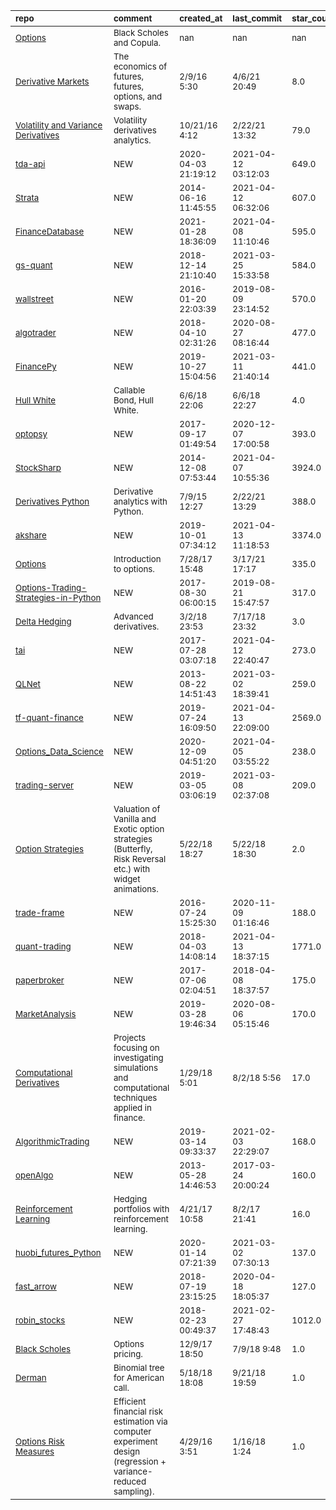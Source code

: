 | <sub>repo</sub>                                                                                                                          | <sub>comment</sub>                                                                                                      | <sub>created_at</sub>          | <sub>last_commit</sub>         | <sub>star_count</sub>   | <sub>repo_status</sub>              | <sub>rating</sub>   |
|:-----------------------------------------------------------------------------------------------------------------------------------------|:------------------------------------------------------------------------------------------------------------------------|:-------------------------------|:-------------------------------|:------------------------|:------------------------------------|:--------------------|
| <sub>[Options](https://github.com/PHBS/2018.M1.ASP/tree/master/py)</sub>                                                                 | <sub>Black Scholes and Copula.</sub>                                                                                    | <sub>nan</sub>                 | <sub>nan</sub>                 | <sub>nan</sub>          | <sub>:heavy_check_mark:</sub>       | <sub></sub>         |
| <sub>[Derivative Markets](https://github.com/broughtj/Fin6470/tree/master/Notebooks)</sub>                                               | <sub>The economics of futures, futures, options, and swaps.</sub>                                                       | <sub>2/9/16 5:30</sub>         | <sub>4/6/21 20:49</sub>        | <sub>8.0</sub>          | <sub>:heavy_check_mark:</sub>       | <sub></sub>         |
| <sub>[Volatility and Variance Derivatives](https://github.com/yhilpisch/lvvd/tree/master/lvvd)</sub>                                     | <sub>Volatility derivatives analytics.</sub>                                                                            | <sub>10/21/16 4:12</sub>       | <sub>2/22/21 13:32</sub>       | <sub>79.0</sub>         | <sub>:heavy_check_mark:</sub>       | <sub></sub>         |
| <sub>[tda-api](https://github.com/alexgolec/tda-api)</sub>                                                                               | <sub>NEW</sub>                                                                                                          | <sub>2020-04-03 21:19:12</sub> | <sub>2021-04-12 03:12:03</sub> | <sub>649.0</sub>        | <sub>:heavy_check_mark:</sub>       | <sub></sub>         |
| <sub>[Strata](https://github.com/OpenGamma/Strata)</sub>                                                                                 | <sub>NEW</sub>                                                                                                          | <sub>2014-06-16 11:45:55</sub> | <sub>2021-04-12 06:32:06</sub> | <sub>607.0</sub>        | <sub>:heavy_check_mark:</sub>       | <sub></sub>         |
| <sub>[FinanceDatabase](https://github.com/JerBouma/FinanceDatabase)</sub>                                                                | <sub>NEW</sub>                                                                                                          | <sub>2021-01-28 18:36:09</sub> | <sub>2021-04-08 11:10:46</sub> | <sub>595.0</sub>        | <sub>:heavy_check_mark:</sub>       | <sub></sub>         |
| <sub>[gs-quant](https://github.com/goldmansachs/gs-quant)</sub>                                                                          | <sub>NEW</sub>                                                                                                          | <sub>2018-12-14 21:10:40</sub> | <sub>2021-03-25 15:33:58</sub> | <sub>584.0</sub>        | <sub>:heavy_check_mark:</sub>       | <sub></sub>         |
| <sub>[wallstreet](https://github.com/mcdallas/wallstreet)</sub>                                                                          | <sub>NEW</sub>                                                                                                          | <sub>2016-01-20 22:03:39</sub> | <sub>2019-08-09 23:14:52</sub> | <sub>570.0</sub>        | <sub>:heavy_check_mark:</sub>       | <sub></sub>         |
| <sub>[algotrader](https://github.com/torreyleonard/algotrader)</sub>                                                                     | <sub>NEW</sub>                                                                                                          | <sub>2018-04-10 02:31:26</sub> | <sub>2020-08-27 08:16:44</sub> | <sub>477.0</sub>        | <sub>:heavy_check_mark:</sub>       | <sub></sub>         |
| <sub>[FinancePy](https://github.com/domokane/FinancePy)</sub>                                                                            | <sub>NEW</sub>                                                                                                          | <sub>2019-10-27 15:04:56</sub> | <sub>2021-03-11 21:40:14</sub> | <sub>441.0</sub>        | <sub>:heavy_check_mark:</sub>       | <sub></sub>         |
| <sub>[Hull White](https://github.com/rstreppa/valuation-callables-HullWhite/blob/master/CallableBond_HullWhite.ipynb)</sub>              | <sub>Callable Bond, Hull White.</sub>                                                                                   | <sub>6/6/18 22:06</sub>        | <sub>6/6/18 22:27</sub>        | <sub>4.0</sub>          | <sub>:heavy_multiplication_x:</sub> | <sub></sub>         |
| <sub>[optopsy](https://github.com/michaelchu/optopsy)</sub>                                                                              | <sub>NEW</sub>                                                                                                          | <sub>2017-09-17 01:49:54</sub> | <sub>2020-12-07 17:00:58</sub> | <sub>393.0</sub>        | <sub>:heavy_check_mark:</sub>       | <sub></sub>         |
| <sub>[StockSharp](https://github.com/StockSharp/StockSharp)</sub>                                                                        | <sub>NEW</sub>                                                                                                          | <sub>2014-12-08 07:53:44</sub> | <sub>2021-04-07 10:55:36</sub> | <sub>3924.0</sub>       | <sub>:heavy_check_mark:</sub>       | <sub></sub>         |
| <sub>[Derivatives Python](https://github.com/yhilpisch/dawp/tree/master/python36)</sub>                                                  | <sub>Derivative analytics with Python.</sub>                                                                            | <sub>7/9/15 12:27</sub>        | <sub>2/22/21 13:29</sub>       | <sub>388.0</sub>        | <sub>:heavy_check_mark:</sub>       | <sub></sub>         |
| <sub>[akshare](https://github.com/jindaxiang/akshare)</sub>                                                                              | <sub>NEW</sub>                                                                                                          | <sub>2019-10-01 07:34:12</sub> | <sub>2021-04-13 11:18:53</sub> | <sub>3374.0</sub>       | <sub>:heavy_check_mark:</sub>       | <sub></sub>         |
| <sub>[Options](https://github.com/QuantConnect/Tutorials/tree/master/06%20Introduction%20to%20Options%5B%5D)</sub>                       | <sub>Introduction to options.</sub>                                                                                     | <sub>7/28/17 15:48</sub>       | <sub>3/17/21 17:17</sub>       | <sub>335.0</sub>        | <sub>:heavy_check_mark:</sub>       | <sub></sub>         |
| <sub>[Options-Trading-Strategies-in-Python](https://github.com/PyPatel/Options-Trading-Strategies-in-Python)</sub>                       | <sub>NEW</sub>                                                                                                          | <sub>2017-08-30 06:00:15</sub> | <sub>2019-08-21 15:47:57</sub> | <sub>317.0</sub>        | <sub>:heavy_check_mark:</sub>       | <sub></sub>         |
| <sub>[Delta Hedging](https://github.com/RobinsonGarcia/delta-hedging)</sub>                                                              | <sub>Advanced derivatives.</sub>                                                                                        | <sub>3/2/18 23:53</sub>        | <sub>7/17/18 23:32</sub>       | <sub>3.0</sub>          | <sub>:heavy_multiplication_x:</sub> | <sub></sub>         |
| <sub>[tai](https://github.com/fremantle-industries/tai)</sub>                                                                            | <sub>NEW</sub>                                                                                                          | <sub>2017-07-28 03:07:18</sub> | <sub>2021-04-12 22:40:47</sub> | <sub>273.0</sub>        | <sub>:heavy_check_mark:</sub>       | <sub></sub>         |
| <sub>[QLNet](https://github.com/amaggiulli/QLNet)</sub>                                                                                  | <sub>NEW</sub>                                                                                                          | <sub>2013-08-22 14:51:43</sub> | <sub>2021-03-02 18:39:41</sub> | <sub>259.0</sub>        | <sub>:heavy_check_mark:</sub>       | <sub></sub>         |
| <sub>[tf-quant-finance](https://github.com/google/tf-quant-finance)</sub>                                                                | <sub>NEW</sub>                                                                                                          | <sub>2019-07-24 16:09:50</sub> | <sub>2021-04-13 22:09:00</sub> | <sub>2569.0</sub>       | <sub>:heavy_check_mark:</sub>       | <sub></sub>         |
| <sub>[Options_Data_Science](https://github.com/yugedata/Options_Data_Science)</sub>                                                      | <sub>NEW</sub>                                                                                                          | <sub>2020-12-09 04:51:20</sub> | <sub>2021-04-05 03:55:22</sub> | <sub>238.0</sub>        | <sub>:heavy_check_mark:</sub>       | <sub></sub>         |
| <sub>[trading-server](https://github.com/s-brez/trading-server)</sub>                                                                    | <sub>NEW</sub>                                                                                                          | <sub>2019-03-05 03:06:19</sub> | <sub>2021-03-08 02:37:08</sub> | <sub>209.0</sub>        | <sub>:heavy_check_mark:</sub>       | <sub></sub>         |
| <sub>[Option Strategies](https://github.com/rstreppa/valuation-OptionStrategies)</sub>                                                   | <sub>Valuation of Vanilla and Exotic option strategies (Butterfly, Risk Reversal etc.) with widget animations.</sub>    | <sub>5/22/18 18:27</sub>       | <sub>5/22/18 18:30</sub>       | <sub>2.0</sub>          | <sub>:heavy_multiplication_x:</sub> | <sub></sub>         |
| <sub>[trade-frame](https://github.com/rburkholder/trade-frame)</sub>                                                                     | <sub>NEW</sub>                                                                                                          | <sub>2016-07-24 15:25:30</sub> | <sub>2020-11-09 01:16:46</sub> | <sub>188.0</sub>        | <sub>:heavy_check_mark:</sub>       | <sub></sub>         |
| <sub>[quant-trading](https://github.com/je-suis-tm/quant-trading)</sub>                                                                  | <sub>NEW</sub>                                                                                                          | <sub>2018-04-03 14:08:14</sub> | <sub>2021-04-13 18:37:15</sub> | <sub>1771.0</sub>       | <sub>:heavy_check_mark:</sub>       | <sub></sub>         |
| <sub>[paperbroker](https://github.com/philipodonnell/paperbroker)</sub>                                                                  | <sub>NEW</sub>                                                                                                          | <sub>2017-07-06 02:04:51</sub> | <sub>2018-04-08 18:37:57</sub> | <sub>175.0</sub>        | <sub>:heavy_multiplication_x:</sub> | <sub></sub>         |
| <sub>[MarketAnalysis](https://github.com/Poseyy/MarketAnalysis)</sub>                                                                    | <sub>NEW</sub>                                                                                                          | <sub>2019-03-28 19:46:34</sub> | <sub>2020-08-06 05:15:46</sub> | <sub>170.0</sub>        | <sub>:heavy_check_mark:</sub>       | <sub></sub>         |
| <sub>[Computational Derivatives](https://github.com/chenbowen184/Computational_Finance)</sub>                                            | <sub>Projects focusing on investigating simulations and computational techniques applied in finance.</sub>              | <sub>1/29/18 5:01</sub>        | <sub>8/2/18 5:56</sub>         | <sub>17.0</sub>         | <sub>:heavy_multiplication_x:</sub> | <sub></sub>         |
| <sub>[AlgorithmicTrading](https://github.com/JerBouma/AlgorithmicTrading)</sub>                                                          | <sub>NEW</sub>                                                                                                          | <sub>2019-03-14 09:33:37</sub> | <sub>2021-02-03 22:29:07</sub> | <sub>168.0</sub>        | <sub>:heavy_check_mark:</sub>       | <sub></sub>         |
| <sub>[openAlgo](https://github.com/mtompkins/openAlgo)</sub>                                                                             | <sub>NEW</sub>                                                                                                          | <sub>2013-05-28 14:46:53</sub> | <sub>2017-03-24 20:00:24</sub> | <sub>160.0</sub>        | <sub>:heavy_multiplication_x:</sub> | <sub></sub>         |
| <sub>[Reinforcement Learning](https://github.com/FinTechies/HedgingRL)</sub>                                                             | <sub>Hedging portfolios with reinforcement learning.</sub>                                                              | <sub>4/21/17 10:58</sub>       | <sub>8/2/17 21:41</sub>        | <sub>16.0</sub>         | <sub>:heavy_multiplication_x:</sub> | <sub></sub>         |
| <sub>[huobi_futures_Python](https://github.com/hbdmapi/huobi_futures_Python)</sub>                                                       | <sub>NEW</sub>                                                                                                          | <sub>2020-01-14 07:21:39</sub> | <sub>2021-03-02 07:30:13</sub> | <sub>137.0</sub>        | <sub>:heavy_check_mark:</sub>       | <sub></sub>         |
| <sub>[fast_arrow](https://github.com/westonplatter/fast_arrow)</sub>                                                                     | <sub>NEW</sub>                                                                                                          | <sub>2018-07-19 23:15:25</sub> | <sub>2020-04-18 18:05:37</sub> | <sub>127.0</sub>        | <sub>:heavy_check_mark:</sub>       | <sub></sub>         |
| <sub>[robin_stocks](https://github.com/jmfernandes/robin_stocks)</sub>                                                                   | <sub>NEW</sub>                                                                                                          | <sub>2018-02-23 00:49:37</sub> | <sub>2021-02-27 17:48:43</sub> | <sub>1012.0</sub>       | <sub>:heavy_check_mark:</sub>       | <sub></sub>         |
| <sub>[Black Scholes](https://github.com/irajwani/numerical_methods_python/blob/master/black_scholes.ipynb)</sub>                         | <sub>Options pricing.</sub>                                                                                             | <sub>12/9/17 18:50</sub>       | <sub>7/9/18 9:48</sub>         | <sub>1.0</sub>          | <sub>:heavy_multiplication_x:</sub> | <sub></sub>         |
| <sub>[Derman](https://github.com/rstreppa/valuation-convertibles-Goldman1994/blob/master/ConvertibleBond_Goldman1994_Derman.ipynb)</sub> | <sub>Binomial tree for American call.</sub>                                                                             | <sub>5/18/18 18:08</sub>       | <sub>9/21/18 19:59</sub>       | <sub>1.0</sub>          | <sub>:heavy_multiplication_x:</sub> | <sub></sub>         |
| <sub>[Options Risk Measures](https://github.com/wanglouis49/risk_estimation)</sub>                                                       | <sub>Efficient financial risk estimation via computer experiment design (regression + variance-reduced sampling).</sub> | <sub>4/29/16 3:51</sub>        | <sub>1/16/18 1:24</sub>        | <sub>1.0</sub>          | <sub>:heavy_multiplication_x:</sub> | <sub></sub>         |